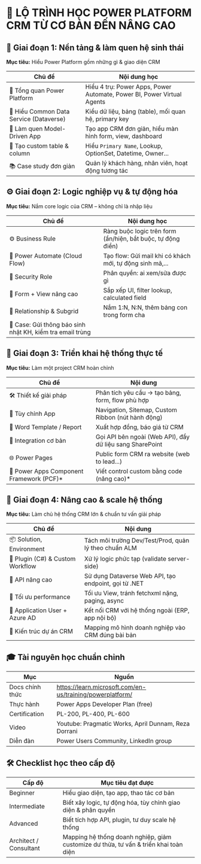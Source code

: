 
# 🚀 LỘ TRÌNH HỌC POWER PLATFORM CRM TỪ CƠ BẢN ĐẾN NÂNG CAO

## 🧱 Giai đoạn 1: Nền tảng & làm quen hệ sinh thái
**Mục tiêu:** Hiểu Power Platform gồm những gì & giao diện CRM

| Chủ đề | Nội dung học |
|--------|---------------|
| 📌 Tổng quan Power Platform | Hiểu 4 trụ: Power Apps, Power Automate, Power BI, Power Virtual Agents |
| 🧠 Hiểu Common Data Service (Dataverse) | Kiểu dữ liệu, bảng (table), mối quan hệ, primary key |
| 🧩 Làm quen Model-Driven App | Tạo app CRM đơn giản, hiểu màn hình form, view, dashboard |
| 📄 Tạo custom table & column | Hiểu `Primary Name`, Lookup, OptionSet, Datetime, Owner... |
| 📚 Case study đơn giản | Quản lý khách hàng, nhân viên, hoạt động tương tác |

## ⚙️ Giai đoạn 2: Logic nghiệp vụ & tự động hóa
**Mục tiêu:** Nắm core logic của CRM – không chỉ là nhập liệu

| Chủ đề | Nội dung học |
|--------|--------------|
| ⚙️ Business Rule | Ràng buộc logic trên form (ẩn/hiện, bắt buộc, tự động điền) |
| 🔁 Power Automate (Cloud Flow) | Tạo flow: Gửi mail khi có khách mới, tự động sinh mã,... |
| 🔐 Security Role | Phân quyền: ai xem/sửa được gì |
| 🧩 Form + View nâng cao | Sắp xếp UI, filter lookup, calculated field |
| 🔄 Relationship & Subgrid | Nắm 1:N, N:N, thêm bảng con trong form cha |
| 🧪 Case: Gửi thông báo sinh nhật KH, kiểm tra email trùng |

## 🧠 Giai đoạn 3: Triển khai hệ thống thực tế
**Mục tiêu:** Làm một project CRM hoàn chỉnh

| Chủ đề | Nội dung |
|--------|----------|
| 🛠 Thiết kế giải pháp | Phân tích yêu cầu → tạo bảng, form, flow phù hợp |
| 🔧 Tùy chỉnh App | Navigation, Sitemap, Custom Ribbon (nút hành động) |
| 🧾 Word Template / Report | Xuất hợp đồng, báo giá từ CRM |
| 🔄 Integration cơ bản | Gọi API bên ngoài (Web API), đẩy dữ liệu sang SharePoint |
| 🌐 Power Pages | Public form CRM ra website (web to lead...) |
| 🧰 Power Apps Component Framework (PCF)* | Viết control custom bằng code (nâng cao)* |

## 🚀 Giai đoạn 4: Nâng cao & scale hệ thống
**Mục tiêu:** Làm chủ hệ thống CRM lớn & chuẩn tư vấn giải pháp

| Chủ đề | Nội dung |
|--------|----------|
| 📦 Solution, Environment | Tách môi trường Dev/Test/Prod, quản lý theo chuẩn ALM |
| 🧰 Plugin (C#) & Custom Workflow | Xử lý logic phức tạp (validate server-side) |
| 🔄 API nâng cao | Sử dụng Dataverse Web API, tạo endpoint, gọi từ .NET |
| 🧠 Tối ưu performance | Tối ưu View, tránh fetchxml nặng, paging, async |
| 🔐 Application User + Azure AD | Kết nối CRM với hệ thống ngoài (ERP, app nội bộ) |
| 🧭 Kiến trúc dự án CRM | Mapping mô hình doanh nghiệp vào CRM đúng bài bản |

## 🎓 Tài nguyên học chuẩn chỉnh
| Mục | Nguồn |
|-----|------|
| Docs chính thức | https://learn.microsoft.com/en-us/training/powerplatform/ |
| Thực hành | Power Apps Developer Plan (free) |
| Certification | PL-200, PL-400, PL-600 |
| Video | Youtube: Pragmatic Works, April Dunnam, Reza Dorrani |
| Diễn đàn | Power Users Community, LinkedIn group |

## 🛠 Checklist học theo cấp độ
| Cấp độ | Mục tiêu đạt được |
|--------|------------------|
| Beginner | Hiểu giao diện, tạo app, thao tác cơ bản |
| Intermediate | Biết xây logic, tự động hóa, tùy chỉnh giao diện & phân quyền |
| Advanced | Biết tích hợp API, plugin, tư duy scale hệ thống |
| Architect / Consultant | Mapping hệ thống doanh nghiệp, giảm customize dư thừa, tư vấn & triển khai toàn diện |
